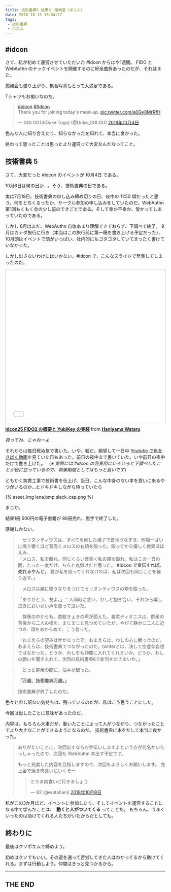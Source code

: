 ```yaml
---
title: 技術書典5 結果と 懺悔室（ポエム）
date: 2018-10-13 19:54:17
tags:
 - 技術書典
 - ポエム
---
```


## #idcon

さて、私が初めて運営させていただいた #idcon からはや1週間。
FIDO と WebAuthn のテックイベントを開催するのに紆余曲折あったのだが、それはまた。

<!-- more -->

懇親会も盛り上がり、集合写真もとって大満足である。

Tシャツもお揃いなのだ。

<blockquote class="twitter-tweet" data-lang="ja"><p lang="en" dir="ltr"><a href="https://twitter.com/hashtag/idcon?src=hash&amp;ref_src=twsrc%5Etfw">#idcon</a> <a href="https://twitter.com/hashtag/fidcon?src=hash&amp;ref_src=twsrc%5Etfw">#fidcon</a><br>Thank you for joining today&#39;s meet-up. <a href="https://t.co/a0Gy8MrRfH">pic.twitter.com/a0Gy8MrRfH</a></p>&mdash; GOLGO13(Duke Togo) (@Duke_GOLGO) <a href="https://twitter.com/Duke_GOLGO/status/1047852021691244545?ref_src=twsrc%5Etfw">2018年10月4日</a></blockquote>
<script async src="https://platform.twitter.com/widgets.js" charset="utf-8"></script>

色んな人に知り合えたり、知らなかったを知れて、本当に良かった。

終わって思ったことは思ったより運営って大変なんだなってこと。

## 技術書典 5

さて、大変だった #idcon のイベントが 10月4日 である。

10月8日は何の日か…。そう、技術書典の日である。

実は7月19日、技術書典の申し込み締め切りの日、夜中の 11:50 頃だったと思う。何をとちくるったか、サークル参加の申し込みをしていたのだ。WebAuthn 第1回もくもく会の少し前のできごとである。そして幸か不幸か、受かってしまっていたのである。

しかし 8月はまだ、WebAuthn 自体あまり理解できておらず、下調べで終了。
9月はカナダ旅行に行き（本当はこの旅行前に第一稿を書き上げる予定だった）、
10月頭はイベントで頭がいっぱい、社内的にもゴタゴタしていてまったく書けていなかった。

しかし出さないわけにはいかない。#idcon で、こんなスライドで発表してしまったのだ。

<iframe src="//www.slideshare.net/slideshow/embed_code/key/4bWPPyZXeOJAW9?startSlide=5" width="595" height="485" frameborder="0" marginwidth="0" marginheight="0" scrolling="no" style="border:1px solid #CCC; border-width:1px; margin-bottom:5px; max-width: 100%;" allowfullscreen> </iframe> <div style="margin-bottom:5px"> <strong> <a href="//www.slideshare.net/HaniyamaWataru/idcon24-fido2-yubikey" title="Idcon25 FIDO2 の概要と YubiKey の実装" target="_blank">Idcon25 FIDO2 の概要と YubiKey の実装</a> </strong> from <strong><a href="//www.slideshare.net/HaniyamaWataru" target="_blank">Haniyama Wataru</a></strong> </div>

*買ってね、じゃねーよ*

それからは毎日死ぬ気で書いた。いや、嘘だ。絶望して一日中 [Youtube で魚をさばく動画](https://www.youtube.com/channel/UCaak9sggUeIBPOd8iK_BXcQ)を見ていた日もあった。前日の夜中まで書いていた。いや前日の夜中だけで書き上げた。
（*※ 実際には #idcon の発表用にいろいろと下調べしたことが役に立っているので、執筆期間としてはもっと長いです*）

ともかく突貫工事で技術書を仕上げ、当日、こんな中身のない本を買いに来るやつがいるのか…とドキドキしながら待っていたら

{% asset_img lena.bmp slack_cap.png %}

まじか。

結果1冊 500円の電子書籍が 86冊売れ、黒字で終了した。

感謝しかない。

>　セリヌンティウスは、すべてを察した様子で首肯うなずき、刑場一ぱいに鳴り響くほど音高くメロスの右頬を殴った。殴ってから優しく微笑ほほえみ、  
>「メロス、私を殴れ。同じくらい音高く私の頬を殴れ。私はこの一日の間、たった一度だけ、ちらと丸儲けだと思った。 **#idcon で宣伝すれば、売れるやんと。** 君が私を殴ってくれなければ、私は次回も同じことを繰り返す。」  

>　メロスは腕に唸うなりをつけてセリヌンティウスの頬を殴った。  

>「ありがとう、友よ。」二人同時に言い、ひしと抱き合い、それから嬉し泣きにおいおい声を放って泣いた。  

>　群衆の中からも、歔欷きょきの声が聞えた。暴君ディオニスは、群衆の背後から二人の様を、まじまじと見つめていたが、やがて静かに二人に近づき、顔をあからめて、こう言った。

>「おまえらの望みは叶かなったぞ。おまえらは、わしの心に勝ったのだ。おまえらは、技術書典でつながったのだ。twitterとは、決して空虚な妄想ではなかった。どうか、わしをも仲間に入れてくれまいか。どうか、わしの願いを聞き入れて、次回の技術書典6で新刊をださまいか。」  

>　どっと群衆の間に、拍手が起った。

>**「万歳、技術書典万歳。」**

> 技術書典が終了したのだ。

色々と申し訳ない気持ちは、残っているのだが、私はこう思うことにした。

今回は出したことに意味があったのだ。

内容は、もちろん大事だが、動いたことによって人がつながり、つながったことでより大きなことができるようになるのだ。
技術書典に本をだして本当に良かった。

>ありがたいことに、次回出すならお手伝いしますよという方が何名かいらっしゃったので、次回も WebAuthn 本出す予定です。
>
>もっと充実した内容を目指しますので、次回もよろしくお願いします。
>売上金で焼き肉食いにいくぞー
><blockquote class="twitter-tweet" data-lang="ja"><p lang="ja" dir="ltr">とりま肉食いに行きましょう</p>&mdash; 82 (@watahani) <a href="https://twitter.com/watahani/status/1049234453623500800?ref_src=twsrc%5Etfw">2018年10月8日</a></blockquote>
<script async src="https://platform.twitter.com/widgets.js" charset="utf-8"></script>

私がこの3か月ほど、イベントに参加したり、そしてイベントを運営することになる中で学んだことは、　**動くと人がついてくる** ってことだ。
もちろん、うまくいったのは助けてくれる人たちがいたからだとしても。

## 終わりに

最後はクソポエムで締めよう。

初めはクソでもいい。その道を通って苦労してきた人はわかってるから助けてくれる。まずは行動しよう。仲間はきっと見つかるから。

----
THE END
----
